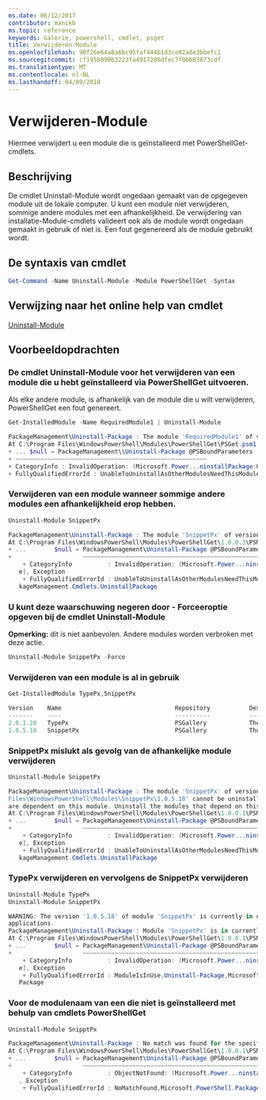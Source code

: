 ```yaml
---
ms.date: 06/12/2017
contributor: manikb
ms.topic: reference
keywords: Galerie, powershell, cmdlet, psget
title: Verwijderen-Module
ms.openlocfilehash: 90f26e64a8a6bc95faf444b1d3ce82a8e3bbefc1
ms.sourcegitcommit: cf195b090b3223fa4917206dfec7f0b603873cdf
ms.translationtype: MT
ms.contentlocale: nl-NL
ms.lasthandoff: 04/09/2018
---
```

# <a name="uninstall-module"></a>Verwijderen-Module

Hiermee verwijdert u een module die is geïnstalleerd met PowerShellGet-cmdlets.

## <a name="description"></a>Beschrijving

De cmdlet Uninstall-Module wordt ongedaan gemaakt van de opgegeven module uit de lokale computer.
U kunt een module niet verwijderen, sommige andere modules met een afhankelijkheid.
De verwijdering van installatie-Module-cmdlets valideert ook als de module wordt ongedaan gemaakt in gebruik of niet is. Een fout gegenereerd als de module gebruikt wordt.

## <a name="cmdlet-syntax"></a>De syntaxis van cmdlet
```powershell
Get-Command -Name Uninstall-Module -Module PowerShellGet -Syntax
```

## <a name="cmdlet-online-help-reference"></a>Verwijzing naar het online help van cmdlet

[Uninstall-Module](http://go.microsoft.com/fwlink/?LinkId=526864)


## <a name="example-commands"></a>Voorbeeldopdrachten

###  <a name="run-the-uninstall-module-cmdlet-to-uninstall-a-module-that-you-installed-by-using-powershellget"></a>De cmdlet Uninstall-Module voor het verwijderen van een module die u hebt geïnstalleerd via PowerShellGet uitvoeren.
Als elke andere module, is afhankelijk van de module die u wilt verwijderen, PowerShellGet een fout genereert.
```powershell
Get-InstalledModule -Name RequiredModule1 | Uninstall-Module

PackageManagement\Uninstall-Package : The module 'RequiredModule1' of version '2.5' in module base folder 'C:\Program Files\WindowsPowerShell\Modules\RequiredModule1\2.5' cannot be uninstalled, because one or more other modules 'ModuleWithDependencies2' are dependent on this module. Uninstall the modules that depend on this module before uninstalling module 'RequiredModule1'.
At C:\Program Files\WindowsPowerShell\Modules\PowerShellGet\PSGet.psm1:1303 char:25
+ ... $null = PackageManagement\\Uninstall-Package @PSBoundParameters
+ ~~~~~~~~~~~~~~~~~~~~~~~~~~~~~~~~~~~~~~~~~~~~~~~~~~~~~~
+ CategoryInfo : InvalidOperation: (Microsoft.Power...ninstallPackage:UninstallPackage) [Uninstall-Package], Exception
+ FullyQualifiedErrorId : UnableToUninstallAsOtherModulesNeedThisModule,Uninstall-Package,Microsoft.PowerShell.PackageManagement.Cmdlets.UninstallPackage
```

### <a name="uninstalling-a-module-when-some-other-modules-have-a-dependency-on-it"></a>Verwijderen van een module wanneer sommige andere modules een afhankelijkheid erop hebben.

```powershell
Uninstall-Module SnippetPx

PackageManagement\Uninstall-Package : The module 'SnippetPx' of version '1.0.5.18' in module base folder 'C:\ProgramFiles\WindowsPowerShell\Modules\SnippetPx\1.0.5.18' cannot be uninstalled, because one or more other modules 'TypePx' are dependent on this module. Uninstall the modules that depend on this module before uninstalling module 'SnippetPx'.
At C:\Program Files\WindowsPowerShell\Modules\PowerShellGet\1.0.0.3\PSModule.psm1:1803 char:21
+ ...        $null = PackageManagement\Uninstall-Package @PSBoundParameters
+                    ~~~~~~~~~~~~~~~~~~~~~~~~~~~~~~~~~~~~~~~~~~~~~~~~~~~~~~
    + CategoryInfo          : InvalidOperation: (Microsoft.Power...ninstallPackage:UninstallPackage) [Uninstall-Packag
   e], Exception
    + FullyQualifiedErrorId : UnableToUninstallAsOtherModulesNeedThisModule,Uninstall-Package,Microsoft.PowerShell.Pac
   kageManagement.Cmdlets.UninstallPackage
```

### <a name="you-can-override-this-by-specify--force-option-on-uninstall-module-cmdlet"></a>U kunt deze waarschuwing negeren door - Forceeroptie opgeven bij de cmdlet Uninstall-Module
**Opmerking:** dit is niet aanbevolen. Andere modules worden verbroken met deze actie.

```powershell
Uninstall-Module SnippetPx -Force
```

### <a name="uninstall-a-module-which-is-already-in-use"></a>Verwijderen van een module is al in gebruik

```powershell
Get-InstalledModule TypePx,SnippetPx

Version    Name                                Repository           Description
-------    ----                                ----------           -----------
2.0.1.20   TypePx                              PSGallery            The TypePx module adds properties and methods to...
1.0.5.18   SnippetPx                           PSGallery            The SnippetPx module enhances the snippet experi...
```

### <a name="uninstall-snippetpx-fails-due-to-the-dependent-module"></a>SnippetPx mislukt als gevolg van de afhankelijke module verwijderen

```powershell
Uninstall-Module SnippetPx

PackageManagement\Uninstall-Package : The module 'SnippetPx' of version '1.0.5.18' in module base folder 'C:\Program
Files\WindowsPowerShell\Modules\SnippetPx\1.0.5.18' cannot be uninstalled, because one or more other modules 'TypePx'
are dependent on this module. Uninstall the modules that depend on this module before uninstalling module 'SnippetPx'.
At C:\Program Files\WindowsPowerShell\Modules\PowerShellGet\1.0.0.1\PSModule.psm1:1914 char:21
+ ...        $null = PackageManagement\Uninstall-Package @PSBoundParameters
+                    ~~~~~~~~~~~~~~~~~~~~~~~~~~~~~~~~~~~~~~~~~~~~~~~~~~~~~~
    + CategoryInfo          : InvalidOperation: (Microsoft.Power...ninstallPackage:UninstallPackage) [Uninstall-Packag
   e], Exception
    + FullyQualifiedErrorId : UnableToUninstallAsOtherModulesNeedThisModule,Uninstall-Package,Microsoft.PowerShell.Pac
   kageManagement.Cmdlets.UninstallPackage
```

### <a name="uninstall-typepx-then-uninstall-the-snippetpx"></a>TypePx verwijderen en vervolgens de SnippetPx verwijderen

```powershell
Uninstall-Module TypePx
Uninstall-Module SnippetPx

WARNING: The version '1.0.5.18' of module 'SnippetPx' is currently in use. Retry the operation after closing the
applications.
PackageManagement\Uninstall-Package : Module 'SnippetPx' is in currently in use.
At C:\Program Files\WindowsPowerShell\Modules\PowerShellGet\1.0.0.1\PSModule.psm1:1914 char:21
+ ...        $null = PackageManagement\Uninstall-Package @PSBoundParameters
+                    ~~~~~~~~~~~~~~~~~~~~~~~~~~~~~~~~~~~~~~~~~~~~~~~~~~~~~~
    + CategoryInfo          : InvalidOperation: (Microsoft.Power...ninstallPackage:UninstallPackage) [Uninstall-Packag
   e], Exception
    + FullyQualifiedErrorId : ModuleIsInUse,Uninstall-Package,Microsoft.PowerShell.PackageManagement.Cmdlets.Uninstall
   Package
```


### <a name="for-a-module-name-which-is-not-installed-using-powershellget-cmdlets"></a>Voor de modulenaam van een die niet is geïnstalleerd met behulp van cmdlets PowerShellGet

```powershell
Uninstall-Module SnipptPx

PackageManagement\Uninstall-Package : No match was found for the specified search criteria and module names 'SnipptPx'.
At C:\Program Files\WindowsPowerShell\Modules\PowerShellGet\1.0.0.1\PSModule.psm1:1914 char:21
+ ...        $null = PackageManagement\Uninstall-Package @PSBoundParameters
+                    ~~~~~~~~~~~~~~~~~~~~~~~~~~~~~~~~~~~~~~~~~~~~~~~~~~~~~~
    + CategoryInfo          : ObjectNotFound: (Microsoft.Power...ninstallPackage:UninstallPackage) [Uninstall-Package]
   , Exception
    + FullyQualifiedErrorId : NoMatchFound,Microsoft.PowerShell.PackageManagement.Cmdlets.UninstallPackage
```